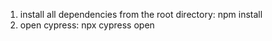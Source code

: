1. install all dependencies from the root directory:
npm install
2. open cypress: 
npx cypress open 
